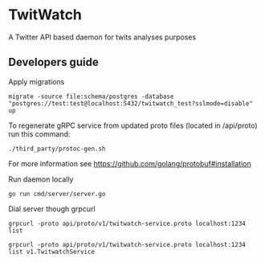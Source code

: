 # TwitWatch
A Twitter API based daemon for twits analyses purposes

## Developers guide

Apply migrations
```shell
migrate -source file:schema/postgres -database "postgres://test:test@localhost:5432/twitwatch_test?sslmode=disable" up
```

To regenerate gRPC service from updated proto files (located in /api/proto) run this command:
```shell
./third_party/protoc-gen.sh
```

For more information see https://github.com/golang/protobuf#installation

Run daemon locally
```shell
go run cmd/server/server.go
```

Dial server though grpcurl
```shell
grpcurl -proto api/proto/v1/twitwatch-service.proto localhost:1234 list
```

```shell
grpcurl -proto api/proto/v1/twitwatch-service.proto localhost:1234 list v1.TwitwatchService
```